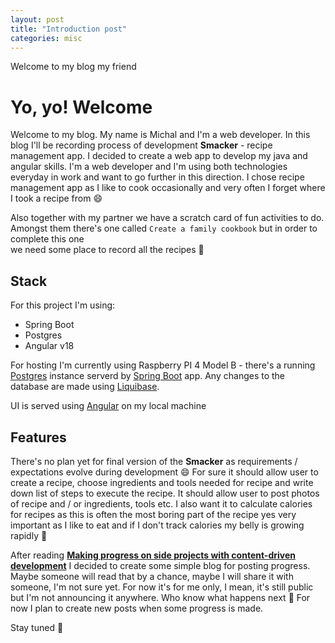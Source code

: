 ```yaml
---
layout: post
title: "Introduction post"
categories: misc
---
```


Welcome to my blog my friend

# Yo, yo! Welcome 

Welcome to my blog. My name is Michal and I'm a web developer. In this blog I'll be recording process of development **Smacker** - recipe management app. I decided to create a web app 
to develop my java and angular skills. I'm a web developer and I'm using both technologies everyday in work and want to go further in this direction. I chose recipe management app as I like to cook occasionally and very often I forget where I took a recipe from :smile:

Also together with my partner we have a scratch card of fun activities to do. Amongst them there's one called `Create a family cookbook` but in order to complete this one  
we need some place to record all the recipes :book:  

## Stack
For this project I'm using:
 - Spring Boot
 - Postgres
 - Angular v18

For hosting I'm currently using Raspberry PI 4 Model B - there's a running [Postgres](https://www.postgresql.org/) instance serverd by [Spring Boot](https://spring.io/projects/spring-boot) app. Any changes to the database are made using [Liquibase](https://www.liquibase.com/).

UI is served using [Angular](https://angular.dev/) on my local machine

## Features

There's no plan yet for final version of the **Smacker** as requirements / expectations evolve during development :smile: For sure it should allow user to create a recipe, choose ingredients and tools needed for recipe and write down list of steps to execute the recipe. It should allow user to post photos of recipe and / or ingredients, tools etc. I also want it to calculate calories for recipes as this is often the most boring part of the recipe yes very important as I like to eat and if I don't track calories my belly is growing rapidly :bear:

After reading **[Making progress on side projects with content-driven development](https://www.ntietz.com/blog/making-progress-with-content-driven-development/)** I decided to create some simple blog for posting progress. Maybe someone will read that by a chance, maybe I will share it with someone, I'm not sure yet. For now it's for me only, I mean, it's still public but I'm not announcing it anywhere. Who know what happens next :calendar: For now I plan to create new posts when some progress is made. 

Stay tuned :wave: